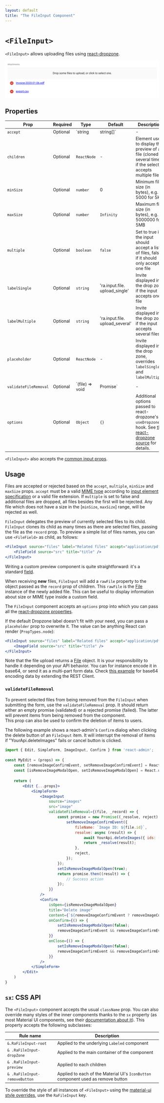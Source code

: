 ```yaml
---
layout: default
title: "The FileInput Component"
---
```


# `<FileInput>`

`<FileInput>` allows uploading files using [react-dropzone](https://github.com/okonet/react-dropzone).

![FileInput](./img/file-input.png)

## Properties

| Prop                  | Required | Type                             | Default                         | Description                                                                                                                                                                                  |
|-----------------------|----------|----------------------------------|---------------------------------|----------------------------------------------------------------------------------------------------------------------------------------------------------------------------------------------|
| `accept`              | Optional | `string                          | string[]`                       | -                                                                                                                                                                                            | Accepted file type(s), e. g. 'application/json,video/*' or 'application/vnd.openxmlformats-officedocument.spreadsheetml.sheet'. If left empty, all file types are accepted. Equivalent of the `accept` attribute of an `<input type="file">`. See [MDN input docs](https://developer.mozilla.org/en-US/docs/Web/HTML/Element/input/file#accept) for syntax and examples. |
| `children`            | Optional | `ReactNode`                      | -                               | Element used to display the preview of a file (cloned several times if the select accepts multiple files).                                                                                   |
| `minSize`             | Optional | `number`                         | 0                               | Minimum file size (in bytes), e.g. 5000 for 5KB                                                                                                                                              |
| `maxSize`             | Optional | `number`                         | `Infinity`                      | Maximum file size (in bytes), e.g. 5000000 for 5MB                                                                                                                                           |
| `multiple`            | Optional | `boolean`                        | `false`                         | Set to true if the input should accept a list of files, false if it should only accept one file                                                                                              |
| `labelSingle`         | Optional | `string`                         | 'ra.input.file. upload_single'  | Invite displayed in the drop zone if the input accepts one file                                                                                                                              |
| `labelMultiple`       | Optional | `string`                         | 'ra.input.file. upload_several' | Invite displayed in the drop zone if the input accepts several files                                                                                                                         |
| `placeholder`         | Optional | `ReactNode`                      | -                               | Invite displayed in the drop zone, overrides `labelSingle` and `labelMultiple`                                                                                                               |
| `validateFileRemoval` | Optional | `(file) => void | Promise<void>` | -                               | Allows to cancel the removal of files                                                                                                                                                        |
| `options`             | Optional | `Object`                         | `{}`                            | Additional options passed to react-dropzone's `useDropzone()` hook. See [the react-dropzone source](https://github.com/react-dropzone/react-dropzone/blob/master/src/index.js)  for details. |

`<FileInput>` also accepts the [common input props](./Inputs.md#common-input-props).

## Usage

Files are accepted or rejected based on the `accept`, `multiple`, `minSize` and `maxSize` props. `accept` must be a valid [MIME type](https://www.iana.org/assignments/media-types/media-types.xhtml) according to [input element specification](https://www.w3.org/wiki/HTML/Elements/input/file) or a valid file extension. If `multiple` is set to false and additional files are dropped, all files besides the first will be rejected. Any file which does not have a size in the [`minSize`, `maxSize`] range, will be rejected as well.

`FileInput` delegates the preview of currently selected files to its child. `FileInput` clones its child as many times as there are selected files, passing the file as the `record` prop. To preview a simple list of files names, you can use `<FileField>` as child, as follows:

```jsx
<FileInput source="files" label="Related files" accept="application/pdf">
    <FileField source="src" title="title" />
</FileInput>
```

Writing a custom preview component is quite straightforward: it's a standard [field](./Fields.md#writing-your-own-field-component).

When receiving **new** files, `FileInput` will add a `rawFile` property to the object passed as the `record` prop of children. This `rawFile` is the [File](https://developer.mozilla.org/en-US/docs/Web/API/File) instance of the newly added file. This can be useful to display information about size or MIME type inside a custom field.

The `FileInput` component accepts an `options` prop into which you can pass all the [react-dropzone properties](https://react-dropzone.netlify.com/#proptypes).

If the default Dropzone label doesn't fit with your need, you can pass a `placeholder` prop to overwrite it. The value can be anything React can render (`PropTypes.node`):

```jsx
<FileInput source="files" label="Related files" accept="application/pdf" placeholder={<p>Drop your file here</p>}>
    <ImageField source="src" title="title" />
</FileInput>
```

Note that the file upload returns a [File](https://developer.mozilla.org/en/docs/Web/API/File) object. It is your responsibility to handle it depending on your API behavior. You can for instance encode it in base64, or send it as a multi-part form data. Check [this example](./DataProviders.md#handling-file-uploads) for base64 encoding data by extending the REST Client.

### `validateFileRemoval`

To prevent selected files from being removed from the `FileInput` when submitting the form, use the `validateFileRemoval` prop. It should return either an empty promise (validated) or a rejected promise (failed). The latter will prevent items from being removed from the component.  
This prop can also be used to confirm the deletion of items to users.

The following example shows a react-admin's `Confirm` dialog when clicking the delete button of an `FileInput` item. It will interrupt the removal of items if "YourApi.deleteImages" fails or cancel button is clicked.

```jsx
import { Edit, SimpleForm, ImageInput, Confirm } from 'react-admin';

const MyEdit = (props) => {
    const [removeImageConfirmEvent, setRemoveImageConfirmEvent] = React.useState(null);
    const [isRemoveImageModalOpen, setIsRemoveImageModalOpen] = React.useState(false);

    return (
        <Edit {...props}>
            <SimpleForm>
                <ImageInput
                    source="images"
                    src="image"
                    validateFileRemoval={(file, _record) => {
                        const promise = new Promise((_resolve, reject) => {
                            setRemoveImageConfirmEvent({
                                fileName: `Image ID: ${file.id}`,
                                resolve: async (result) => {
                                    await YourApi.deleteImages({ ids: [file.id] });
                                    return _resolve(result);
                                },
                                reject,
                            });
                        });
                        setIsRemoveImageModalOpen(true);
                        return promise.then((result) => {
                            // Success action
                        });
                    }}
                />
                <Confirm
                    isOpen={isRemoveImageModalOpen}
                    title="Delete image"
                    content={`${removeImageConfirmEvent ? removeImageConfirmEvent.fileName: ''} will be deleted`}
                    onConfirm={() => {
                        setIsRemoveImageModalOpen(false);
                        removeImageConfirmEvent && removeImageConfirmEvent.resolve();
                    }}
                    onClose={() => {
                        setIsRemoveImageModalOpen(false);
                        removeImageConfirmEvent && removeImageConfirmEvent.reject();
                    }}
                />
            </SimpleForm>
        </Edit>
    )
}
```

## `sx`: CSS API

The `<FileInput>` component accepts the usual `className` prop. You can also override many styles of the inner components thanks to the `sx` property (as most Material UI components, see their [documentation about it](https://mui.com/customization/how-to-customize/#overriding-nested-component-styles)). This property accepts the following subclasses:

| Rule name                     | Description                                                                       |
|-------------------------------|-----------------------------------------------------------------------------------|
| `&.RaFileInput-root`          | Applied to the underlying `Labeled` component                                     |
| `& .RaFileInput-dropZone`     | Applied to the main container of the component                                    |
| `& .RaFileInput-preview`      | Applied to each children                                                          |
| `& .RaFileInput-removeButton` | Applied to each of the Material UI's `IconButton` component used as remove button |

To override the style of all instances of `<FileInput>` using the [material-ui style overrides](https://mui.com/customization/globals/#css), use the `RaFileInput` key.
